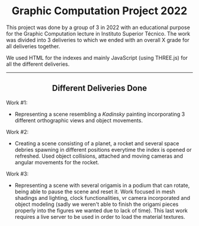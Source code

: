 <h1 align="center">Graphic Computation Project 2022</h1>

This project was done by a group of 3 in 2022 with an educational purpose for the Graphic Computation lecture in Instituto Superior Técnico. The work was divided into 3 deliveries to which we ended with an overall X grade for all deliveries together.

We used HTML for the indexes and mainly JavaScript (using THREE.js) for all the different deliveries.

--------------------------------

<h2 align="center">Different Deliveries Done</h2>

Work #1:
- Representing a scene resembling a *Kadinsky* painting incorporating 3 different orthographic views and object movements.

Work #2:
- Creating a scene consisting of a planet, a rocket and several space debries spawning in different positions everytime the index is opened or refreshed. Used object collisions, attached and moving cameras and angular movements for the rocket.

Work #3:
- Representing a scene with several origamis in a podium that can rotate, being able to pause the scene and reset it. Work focused in mesh shadings and lighting, clock functionalities, vr camera incorporated and object modeling (sadly we weren't able to finish the origami pieces properly into the figures we wanted due to lack of time). This last work requires a live server to be used in order to load the material textures.
